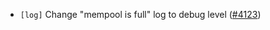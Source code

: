 - `[log]` Change "mempool is full" log to debug level
  ([\#4123](https://github.com/cometbft/cometbft/pull/4123))
